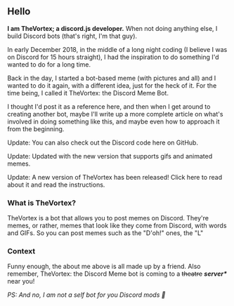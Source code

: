 <h2>Hello</h2>
<b>I am TheVortex; a discord.js developer.</b> When not doing anything else, I build Discord bots (that's right, I'm that guy).

In early December 2018, in the middle of a long night coding (I believe I was on Discord for 15 hours straight), I had the inspiration to do something I'd wanted to do for a long time.

Back in the day, I started a bot-based meme (with pictures and all) and I wanted to do it again, with a different idea, just for the heck of it. For the time being, I called it TheVortex: the Discord Meme Bot.

I thought I'd post it as a reference here, and then when I get around to creating another bot, maybe I'll write up a more complete article on what's involved in doing something like this, and maybe even how to approach it from the beginning.

Update: You can also check out the Discord code here on GitHub.

Update: Updated with the new version that supports gifs and animated memes.

Update: A new version of TheVortex has been released! Click here to read about it and read the instructions.

<h3>What is TheVortex?</h3>

TheVortex is a bot that allows you to post memes on Discord. They're memes, or rather, memes that look like they come from Discord, with words and GIFs. So you can post memes such as the "D'oh!" ones, the "L"

<h3>Context</h3>

Funny enough, the about me above is all made up by a friend. Also remember, TheVortex: the Discord Meme bot is coming to a <strike>theatre</strike> <b><i>server*</i></b> near you!

<i>PS: And no, I am not a self bot for you Discord mods 👀</i>


